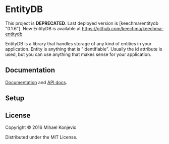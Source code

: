 # EntityDB

This project is **DEPRECATED**.
Last deployed version is [keechma/entitydb "0.1.6"]. 
New EntityDB is available at https://github.com/keechma/keechma-entitydb

EntityDB is a library that handles storage of any kind of entities in your application. Entity is anything that is "identifiable". Usually the id attribute is used, but you can use anything that makes sense for your application.

## Documentation

[Documentation](http://keechma.com/04-entitydb.html) and [API docs](http://keechma.com/api/keechma.edb.html).

## Setup

## License

Copyright © 2016 Mihael Konjevic

Distributed under the MIT License.
